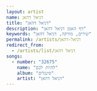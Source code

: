 ```yaml
---
layout: artist
name: דניאל דהאן
title: "דניאל דהאן"
description: "דף האמן דניאל דהאן"
keywords: "שירים, מוזיקה, דניאל דהאן"
permalink: /artists/דניאל-דהאן
redirect_from:
  - /artists/list/דניאל דהאן
songs:
  - number: "32675"
    name: "להיות לכם"
    album: "סינגלים"
    artist: "דניאל דהאן"
---
```

